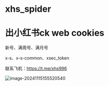 # xhs_spider

# 出小红书ck web  cookies

新号、满周号、满月号

x-s、x-s-common、xsec_token

联系飞机：https://t.me/xhs996

![image-20241115155520540](C:\Users\Etan96\AppData\Roaming\Typora\typora-user-images\image-20241115155520540.png)

